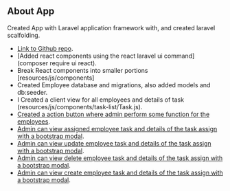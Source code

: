 

## About App

Created App with Laravel application framework with, and created laravel scalfolding. 

- [Link to Github repo](https://github.com/keniossai/employee-app).
- [Added react components using the react laravel ui command](composer require ui react).
- Break React components into smaller portions [resources/js/components]
- Created Employee database and migrations, also added models and db:seeder.
- I Created a client view for all employees and details of task (resources/js/components/task-list/Task.js).
- [Created a action button where admin perform some function for the employees](resources/js/components/task-list/ActionButton.js).
- [Admin can view assigned employee task and details of the task assign with a bootstrap modal](resources/js/components//task-list/modals/ViewModal.js).
- [Admin can view update employee task and details of the task assign with a bootstrap modal](resources/js/components//task-list/modals/UpdateModal.js).
- [Admin can view delete employee task and details of the task assign with a bootstrap modal](resources/js/components//task-list/modals/DeleteModal.js).
- [Admin can view create employee task and details of the task assign with a bootstrap modal](resources/js/components//task-list/modals/CreateModal.js).

